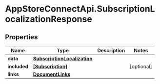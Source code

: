 # AppStoreConnectApi.SubscriptionLocalizationResponse

## Properties

Name | Type | Description | Notes
------------ | ------------- | ------------- | -------------
**data** | [**SubscriptionLocalization**](SubscriptionLocalization.md) |  | 
**included** | [**[Subscription]**](Subscription.md) |  | [optional] 
**links** | [**DocumentLinks**](DocumentLinks.md) |  | 


